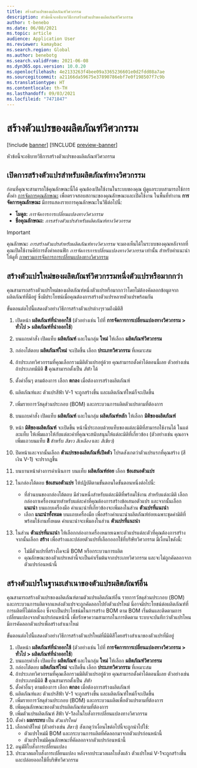 ```yaml
---
title: สร้างตัวแปรของผลิตภัณฑ์วิศวกรรม
description: หัวข้อนี้จะอธิบายวิธีการสร้างตัวแปรของผลิตภัณฑ์วิศวกรรม
author: t-benebo
ms.date: 06/08/2021
ms.topic: article
audience: Application User
ms.reviewer: kamaybac
ms.search.region: Global
ms.author: benebotg
ms.search.validFrom: 2021-06-08
ms.dyn365.ops.version: 10.0.20
ms.openlocfilehash: 4e2133263f4bee09a3365236601e0d2fdd08a7ae
ms.sourcegitcommit: a21166da59675e37890786ebf7e0f198507f7c9b
ms.translationtype: HT
ms.contentlocale: th-TH
ms.lasthandoff: 09/03/2021
ms.locfileid: "7471847"
---
```

# <a name="generate-variants-for-engineering-products"></a>สร้างตัวแปรของผลิตภัณฑ์วิศวกรรม

[!include [banner](../includes/banner.md)]
[!INCLUDE [preview-banner](../includes/preview-banner.md)]

หัวข้อนี้จะอธิบายวิธีการสร้างตัวแปรของผลิตภัณฑ์วิศวกรรม

## <a name="turn-on-variant-generation-for-engineering-products"></a>เปิดการสร้างตัวแปรสําหรับผลิตภัณฑ์ทางวิศวกรรม

ก่อนที่คุณจะสามารถใช้คุณลักษณะนี้ได้ คุณต้องเปิดใช้งานในระบบของคุณ ผู้ดูแลระบบสามารถใช้การตั้งค่า [การจัดการคุณลักษณะ](../../fin-ops-core/fin-ops/get-started/feature-management/feature-management-overview.md) เพื่อตรวจสอบสถานะของคุณลักษณะและเปิดใช้งาน ในพื้นที่ทำงาน **การจัดการคุณลักษณะ** มีการแสดงรายการคุณลักษณะในวิธีต่อไปนี้:

- **โมดูล:** *การจัดการการเปลี่ยนแปลงทางวิศวกรรม*
- **ชื่อคุณลักษณะ:** *การสร้างตัวแปรสําหรับผลิตภัณฑ์ทางวิศวกรรม*

> [!IMPORTANT]
> คุณลักษณะ *การสร้างตัวแปรสําหรับผลิตภัณฑ์ทางวิศวกรรม* จะมองเห็นได้ในระบบของคุณหลังจากที่คุณเปิดใช้งานคีย์การตั้งค่าคอนฟิก *การจัดการการเปลี่ยนแปลงทางวิศวกรรม* เท่านั้น สำหรับคำแนะนำ ให้ดูที่ [ภาพรวมการจัดการการเปลี่ยนแปลงทางวิศวกรรม](product-engineering-overview.md)

## <a name="generate-one-or-more-new-variants-of-an-engineering-product"></a>สร้างตัวแปรใหม่ของผลิตภัณฑ์วิศวกรรมหนึ่งตัวแปรหรือมากกว่า

คุณสามารถสร้างตัวแปรใหม่ของผลิตภัณฑ์หนึ่งตัวแปรหรือมากกว่าโดยไม่ต้องคัดลอกข้อมูลจากผลิตภัณฑ์ที่มีอยู่ ซึ่งมีประโยชน์เมื่อคุณต้องการสร้างตัวแปรหลายตัวแปรพร้อมกัน

ขั้นตอนต่อไปนี้แสดงตัวอย่างวิธีการสร้างตัวแปรต่างๆรวมถึงมิติสี

1. เปิดหน้า **ผลิตภัณฑ์ที่นำออกใช้** (ตัวอย่างเช่น ไปที่ **การจัดการการเปลี่ยนแปลงทางวิศวกรรม \> ทั่วไป \> ผลิตภัณฑ์ที่นำออกใช้**)
1. บนแถบคำสั่ง เปิดแท็บ **ผลิตภัณฑ์** และในกลุ่ม **ใหม่** ให้เลือก **ผลิตภัณฑ์วิศวกรรม**
1. กล่องโต้ตอบ **ผลิตภัณฑ์ใหม่** จะเปิดขึ้น เลือก **ประเภทวิศวกรรม** ที่เหมาะสม
1. ถ้าประเภทวิศวกรรมที่คุณเลือกรวมมิติตัวแปรอยู่ด้วย คุณสามารถตั้งค่าได้ตอนนี้เลย ตัวอย่างเช่น ถ้าประเภทมีมิติ **สี** คุณสามารถตั้งเป็น *สีฟ้า* ได้
1. ตั้งค่าอื่นๆ ตามต้องการ เลือก **ตกลง** เมื่อต้องการสร้างผลิตภัณฑ์
1. ผลิตภัณฑ์และ ตัวแปรสีฟ้า V-1 จะถูกสร้างขึ้น และผลิตภัณฑ์ใหม่ก็จะเปิดขึ้น
1. เพิ่มรายการวัสดุส่วนประกอบ (BOM) และกระบวนการผลิตตัวแปรตามที่ต้องการ
1. บนแถบคำสั่ง เปิดแท็บ **ผลิตภัณฑ์** และในกลุ่ม **ผลิตภัณฑ์หลัก** ให้เลือก **มิติของผลิตภัณฑ์**
1. หน้า **มิติของผลิตภัณฑ์** จะเปิดขึ้น หน้านี้ประกอบด้วยแท็บของแต่ละมิติที่สามารถใช้งานได้ ในแต่ละแท็บ ให้เพิ่มแถวให้กับแต่ละค่าที่คุณจะสนับสนุนให้แต่ละมิติที่เกี่ยวข้อง (ตัวอย่างเช่น คุณอาจเพิ่มแถวบนแท็บ **สี** สำหรับ *สีขาว* *สีเหลือง* และ *สีเขียว*)
1. ปิดหน้าและจากนั้นเลือก **ตัวแปรของผลิตภัณฑี่เปิดตัว** โปรดสังเกตว่าตัวแปรแรกที่คุณสร้าง (สีเงิน V-1) จะปรากฏขึ้น
1. บนบานหน้าต่างการดำเนินการ บนแท็บ **ผลิตภัณฑ์ย่อย** เลือก **ข้อเสนอตัวแปร**
1. ในกล่องโต้ตอบ **ข้อเสนอตัวแปร** ให้ปฏิบัติตามขั้นตอนใดขั้นตอนหนึ่งต่อไปนี้:

    - ที่ส่วนบนของกล่องโต้ตอบ มีส่วนหนึ่งสำหรับแต่ละมิติที่พร้อมใช้งาน สำหรับแต่ละมิติ เลือกกล่องกาเครื่องหมายสำหรับแต่ละค่าที่คุณต้องการสร้างข้อเสนอตัวแปร และจากนั้นเลือก **แนะนำ** บนแถบเครื่องมือ คำแนะนำที่เกี่ยวข้องจะเพิ่มลงในส่วน **ตัวแปรที่แนะนำ**
    - เลือก **แนะนำทั้งหมด** บนแถบเครื่องมือ เพื่อสร้างคำแนะนำผลิตภัณฑ์ย่อยเฉพาะชุดค่ามิติที่พร้อมใช้งานทั้งหมด คำแนะนำจะเพิ่มลงในส่วน **ตัวแปรที่แนะนำ**

1. ในส่วน **ตัวแปรที่แนะนำ** ให้เลือกกล่องกาเครื่องหมายเฉพาะตัวแปรแต่ละตัวที่คุณต้องการสร้าง จากนั้นเลือก **สร้าง** เพื่อสร้างและปล่อยตัวแปรที่เลือกออกใช้ที่บริษัทวิศวกรรม มีเงื่อนไขดังนี้:

    - ไม่มีตัวแปรที่สร้างใดจะมี BOM หรือกระบวนการผลิต
    - คุณลักษณะของตัวแปรเหล่านี้จะเป็นค่าเริ่มต้นจากประเภทวิศวกรรม และจะไม่ถูกคัดลอกจากตัวแปรก่อนหน้านี้

## <a name="generate-a-variant-as-a-copy-of-another-product-variant"></a>สร้างตัวแปรในฐานะเสําเนาของตัวแปรผลิตภัณฑ์อื่น

คุณสามารถสร้างตัวแปรของผลิตภัณฑ์ตามตัวแปรผลิตภัณฑ์อื่น รายการวัสดุส่วนประกอบ (BOM) และกระบวนการผลิตจากแหล่งตัวแปรจะถูกคัดลอกไปยังตัวแปรใหม่ นี่อาจมีประโยชน์ต่อผลิตภัณฑ์ที่การผลิตที่ไม่ต่อเนื่อง ซึ่งจะเป็นประโยชน์มในการสร้าง BOM ตาม BOM เริ่มต้นและติดตามการเปลี่ยนแปลงจากตัวแปรก่อนหน้านี้ เพื่อรักษาความสามารถในการติดตาม ระบบจะบันทึกว่าตัวแปรไหนมีการคัดลอกตัวแปรเพื่อสร้างสําเนาใหม่

ขั้นตอนต่อไปนี้แสดงตัวอย่างวิธีการสร้างตัวแปรใหม่ที่มีมิติสีโดยสร้างสําเนาของตัวแปรที่มีอยู่

1. เปิดหน้า **ผลิตภัณฑ์ที่นำออกใช้** (ตัวอย่างเช่น ไปที่ **การจัดการการเปลี่ยนแปลงทางวิศวกรรม \> ทั่วไป \> ผลิตภัณฑ์ที่นำออกใช้**)
1. บนแถบคำสั่ง เปิดแท็บ **ผลิตภัณฑ์** และในกลุ่ม **ใหม่** ให้เลือก **ผลิตภัณฑ์วิศวกรรม**
1. กล่องโต้ตอบ **ผลิตภัณฑ์ใหม่** จะเปิดขึ้น เลือก **ประเภทวิศวกรรม** ที่เหมาะสม
1. ถ้าประเภทวิศวกรรมที่คุณเลือกรวมมิติตัวแปรอยู่ด้วย คุณสามารถตั้งค่าได้ตอนนี้เลย ตัวอย่างเช่น ถ้าประเภทมีมิติ **สี** คุณสามารถตั้งเป็น *สีฟ้า*
1. ตั้งค่าอื่นๆ ตามต้องการ เลือก **ตกลง** เมื่อต้องการสร้างผลิตภัณฑ์
1. ผลิตภัณฑ์และ ตัวแปรสีฟ้า V-1 จะถูกสร้างขึ้น และผลิตภัณฑ์ใหม่ก็จะเปิดขึ้น
1. เพิ่มรายการวัสดุส่วนประกอบ (BOM) และกระบวนผลิตเพื่อตัวแปรตามที่ต้องการ
1. เพิ่มคุณลักษณะของตัวแปรผลิตภัณฑ์ตามที่ต้องการ
1. เพิ่มตัวแปรผลิตภัณฑ์ สีฟ้า V-1ลงในใบสั่งการเปลี่ยนแปลงทางวิศวกรรม
1. ตั้งค่า **ผลกระทบ** เป็น *ตัวแปรใหม่*
1. เลือกค่าสีใหม่ (ตัวอย่างเช่น *สีขาว*) สังเกตุว่าเงื่อนไขต่อไปนี้จะถูกนำไปใช้: 
    - ตัวแปรใหม่มี BOM และกระบวนการผลิตที่คัดลอกมาจากตัวแปรก่อนหน้านี้
    - ตัวแปรใหม่มีคุณลักษณะที่คัดลอกจากตัวแปรก่อนหน้านี้
1. อนุมัติใบสั่งการเปลี่ยนแปลง
1. ประมวลผลใบสั่งการเปลี่ยนแปลง หลังจากประมวลผลใบสั่งแล้ว ตัวแปรใหม่ V-1จะถูกสร้างขึ้นและปล่อยออกใช้ที่บริษัทวิศวกรรม
